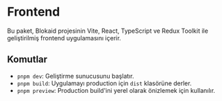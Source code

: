 # Frontend

Bu paket, Blokaid projesinin Vite, React, TypeScript ve Redux Toolkit ile geliştirilmiş frontend uygulamasını içerir.

## Komutlar

- `pnpm dev`: Geliştirme sunucusunu başlatır.
- `pnpm build`: Uygulamayı production için `dist` klasörüne derler.
- `pnpm preview`: Production build'ini yerel olarak önizlemek için kullanılır.
